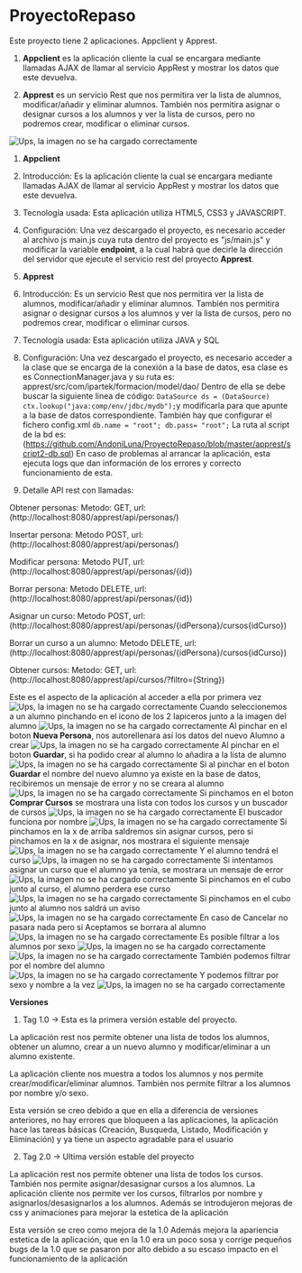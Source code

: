 # ProyectoRepaso
Este proyecto tiene 2 aplicaciones. Appclient y Apprest.

1. **Appclient** es la aplicación cliente la cual se encargara mediante llamadas AJAX de llamar al servicio AppRest y mostrar los datos que este devuelva.

2. **Apprest** es un servicio Rest que nos permitira ver la lista de alumnos, modificar/añadir y eliminar alumnos. También nos permitira asignar o designar cursos a los alumnos y ver la lista de cursos, pero no podremos crear, modificar o eliminar cursos.

![Ups, la imagen no se ha cargado correctamente](https://github.com/AndoniLuna/ProyectoRepaso/blob/master/appclient/screenshots/Inicio.PNG)

1. **Appclient**

  1. Introducción: Es la aplicación cliente la cual se encargara mediante llamadas AJAX de llamar al servicio AppRest y mostrar  los datos que este devuelva.
  
  2. Tecnología usada: Esta aplicación utiliza HTML5, CSS3 y JAVASCRIPT.
  
  3. Configuración: Una vez descargado el proyecto, es necesario acceder al archivo js main.js cuya ruta dentro del proyecto es "js/main.js" y modificar la variable **endpoint**, a la cual habrá que decirle la dirección del servidor que ejecute el servicio rest del proyecto **Apprest**.
  
2. **Apprest**

  1. Introducción: Es un servicio Rest que nos permitira ver la lista de alumnos, modificar/añadir y eliminar alumnos. También nos permitira asignar o designar cursos a los alumnos y ver la lista de cursos, pero no podremos crear, modificar o eliminar cursos.
  
  2. Tecnología usada: Esta aplicación utiliza JAVA y SQL
  
  3. Configuración: Una vez descargado el proyecto, es necesario acceder a la clase que se encarga de la conexión a la base de datos, esa clase es es ConnectionManager.java y su ruta es: apprest/src/com/ipartek/formacion/model/dao/ Dentro de ella se debe buscar la siguiente linea de código: `DataSource ds = (DataSource) ctx.lookup("java:comp/env/jdbc/mydb");`y modificarla para que apunte a la base de datos correspondiente.
También hay que configurar el fichero config.xml
    `db.name = "root";
    db.pass= "root";`
La ruta al script de la bd es: (https://github.com/AndoniLuna/ProyectoRepaso/blob/master/apprest/script2-db.sql)
En caso de problemas al arrancar la aplicación, esta ejecuta logs que dan información de los errores y correcto funcionamiento de esta.

  
  4. Detalle API rest con llamadas:
  
  Obtener personas: Metodo: GET, url: (http://localhost:8080/apprest/api/personas/)
  
  Insertar persona: Metodo POST, url: (http://localhost:8080/apprest/api/personas/)
  
  Modificar persona: Metodo PUT, url: (http://localhost:8080/apprest/api/personas/{id})
  
  Borrar persona: Metodo DELETE, url: (http://localhost:8080/apprest/api/personas/{id})
  
  Asignar un curso: Metodo POST, url: (http://localhost:8080/apprest/api/personas/{idPersona}/cursos{idCurso})
  
  Borrar un curso a un alumno: Metodo DELETE, url: (http://localhost:8080/apprest/api/personas/{idPersona}/cursos{idCurso})
  
  Obtener cursos: Metodo: GET, url: (http://localhost:8080/apprest/api/cursos/?filtro={String})
  
  Este es el aspecto de la aplicación al acceder a ella por primera vez
  ![Ups, la imagen no se ha cargado correctamente](https://github.com/AndoniLuna/ProyectoRepaso/blob/master/appclient/screenshots/Inicio.PNG)
  Cuando seleccionemos a un alumno pinchando en el icono de los 2 lapiceros junto a la imagen del alumno
  ![Ups, la imagen no se ha cargado correctamente](https://github.com/AndoniLuna/ProyectoRepaso/blob/master/appclient/screenshots/SeleccionarAlumno.PNG)
  Al pinchar en el boton **Nueva Persona**, nos autorellenara así los datos del nuevo Alumno a crear
  ![Ups, la imagen no se ha cargado correctamente](https://github.com/AndoniLuna/ProyectoRepaso/blob/master/appclient/screenshots/NuevaPersona.PNG)
  Al pinchar en el boton **Guardar**, si ha podido crear al alumno lo añadira a la lista de alumno
  ![Ups, la imagen no se ha cargado correctamente](https://github.com/AndoniLuna/ProyectoRepaso/blob/master/appclient/screenshots/AltaAlumno.PNG)
  Si al pinchar en el boton **Guardar** el nombre del nuevo alumno ya existe en la base de datos, recibiremos un mensaje de error y no se creara al alumno
  ![Ups, la imagen no se ha cargado correctamente](https://github.com/AndoniLuna/ProyectoRepaso/blob/master/appclient/screenshots/AlumnoDuplicado.PNG)
  Si pinchamos en el boton **Comprar Cursos** se mostrara una lista con todos los cursos y un buscador de cursos
  ![Ups, la imagen no se ha cargado correctamente](https://github.com/AndoniLuna/ProyectoRepaso/blob/master/appclient/screenshots/ListaCursos.PNG)
  El buscador funciona por nombre
  ![Ups, la imagen no se ha cargado correctamente](https://github.com/AndoniLuna/ProyectoRepaso/blob/master/appclient/screenshots/BuscadorCursos.PNG)
  Si pinchamos en la x de arriba saldremos sin asignar cursos, pero si pinchamos en la x de asignar, nos mostrara el siguiente mensaje
  ![Ups, la imagen no se ha cargado correctamente](https://github.com/AndoniLuna/ProyectoRepaso/blob/master/appclient/screenshots/AsignarCurso.PNG)
  Y el alumno tendrá el curso
  ![Ups, la imagen no se ha cargado correctamente](https://github.com/AndoniLuna/ProyectoRepaso/blob/master/appclient/screenshots/CursoAsignadoCorrectamente.PNG)
  Si intentamos asignar un curso que el alumno ya tenía, se mostrara un mensaje de error
  ![Ups, la imagen no se ha cargado correctamente](https://github.com/AndoniLuna/ProyectoRepaso/blob/master/appclient/screenshots/CursoRepetido.PNG)
  Si pinchamos en el cubo junto al curso, el alumno perdera ese curso
  ![Ups, la imagen no se ha cargado correctamente](https://github.com/AndoniLuna/ProyectoRepaso/blob/master/appclient/screenshots/CursoEliminado.PNG)
  Si pinchamos en el cubo junto al alumno nos saldrá un aviso
  ![Ups, la imagen no se ha cargado correctamente](https://github.com/AndoniLuna/ProyectoRepaso/blob/master/appclient/screenshots/EliminarAlumno.PNG)
  En caso de Cancelar no pasara nada pero si Aceptamos se borrara al alumno
  ![Ups, la imagen no se ha cargado correctamente](https://github.com/AndoniLuna/ProyectoRepaso/blob/master/appclient/screenshots/Inicio.PNG)
  Es posible filtrar a los alumnos por sexo
  ![Ups, la imagen no se ha cargado correctamente](https://github.com/AndoniLuna/ProyectoRepaso/blob/master/appclient/screenshots/BuscadorHombre.PNG)
  ![Ups, la imagen no se ha cargado correctamente](https://github.com/AndoniLuna/ProyectoRepaso/blob/master/appclient/screenshots/BuscadorMujer.PNG)
  También podemos filtrar por el nombre del alumno
  ![Ups, la imagen no se ha cargado correctamente](https://github.com/AndoniLuna/ProyectoRepaso/blob/master/appclient/screenshots/BuscadorPorNombreTodos.PNG)
  Y podemos filtrar por sexo y nombre a la vez
  ![Ups, la imagen no se ha cargado correctamente](https://github.com/AndoniLuna/ProyectoRepaso/blob/master/appclient/screenshots/BuscadorHombrePorNombre.PNG)
  
**Versiones**
  1. Tag 1.0 -> Esta es la primera versión estable del proyecto.
  
  La aplicación rest nos permite obtener una lista de todos los alumnos, obtener un alumno, crear a un nuevo alumno y modificar/eliminar a un alumno existente.
  
  La aplicación cliente nos muestra a todos los alumnos y nos permite crear/modificar/eliminar alumnos. También nos permite filtrar a los alumnos por nombre y/o sexo.
  
  Esta versión se creo debido a que en ella a diferencia de versiones anteriores, no hay errores que bloqueen a las aplicaciones, la aplicación hace las tareas básicas (Creación, Busqueda, Listado, Modificación y Eliminación) y ya tiene un aspecto agradable para el usuario
  
  2. Tag 2.0 -> Ultima versión estable del proyecto
  
  La aplicación rest nos permite obtener una lista de todos los cursos. También nos permite asignar/desasignar cursos a los alumnos.
  La aplicación cliente nos permite ver los cursos, filtrarlos por nombre y asignarlos/desasignarlos a los alumnos. Además se introdujeron mejoras de css y animaciones para mejorar la estetica de la aplicación
  
  Esta versión se creo como mejora de la 1.0 Además mejora la apariencia estetica de la aplicación, que en la 1.0 era un poco sosa y corrige pequeños bugs de la 1.0 que se pasaron por alto debido a su escaso impacto en el funcionamiento de la aplicación
